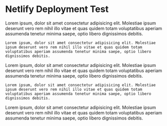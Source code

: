 # Netlify Deployment Test

Lorem ipsum, dolor sit amet consectetur adipisicing elit. Molestiae ipsum deserunt vero rem nihil illo vitae et quas quidem totam voluptatibus aperiam assumenda tenetur minima saepe, optio libero dignissimos debitis.

```Lorem ipsum, dolor sit amet consectetur adipisicing elit. Molestiae ipsum deserunt vero rem nihil illo vitae et quas quidem totam voluptatibus aperiam assumenda tenetur minima saepe, optio libero dignissimos debitis.```

Lorem ipsum, dolor sit amet consectetur adipisicing elit. Molestiae ipsum deserunt vero rem nihil illo vitae et quas quidem totam voluptatibus aperiam assumenda tenetur minima saepe, optio libero dignissimos debitis.

```Lorem ipsum, dolor sit amet consectetur adipisicing elit. Molestiae ipsum deserunt vero rem nihil illo vitae et quas quidem totam voluptatibus aperiam assumenda tenetur minima saepe, optio libero dignissimos debitis.```

Lorem ipsum, dolor sit amet consectetur adipisicing elit. Molestiae ipsum deserunt vero rem nihil illo vitae et quas quidem totam voluptatibus aperiam assumenda tenetur minima saepe, optio libero dignissimos debitis.
